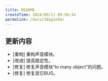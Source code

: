 ```yaml
---
title: README
createTime: 2024/09/11 09:50:34
permalink: /docs/28ag1e5m/
---
```

## 更新内容

* [重构] 重构声音模块。
* [改进] 提高稳定性。
* [修复] 修复声音模块“to many object”的问题。
* [修复] 修复其它BUG。